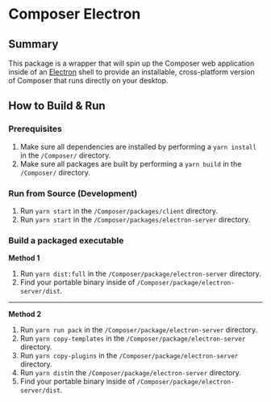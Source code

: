 # Composer Electron

## Summary

This package is a wrapper that will spin up the Composer web application inside of an [Electron](https://www.electronjs.org/) shell to provide an installable, cross-platform version of Composer that runs directly on your desktop.

## How to Build & Run

### Prerequisites

1. Make sure all dependencies are installed by performing a `yarn install` in the `/Composer/` directory.
2. Make sure all packages are built by performing a `yarn build` in the `/Composer/` directory.

### Run from Source (Development)

1. Run `yarn start` in the `/Composer/packages/client` directory.
2. Run `yarn start` in the `/Composer/packages/electron-server` directory.

### Build a packaged executable

**Method 1**

1. Run `yarn dist:full` in the `/Composer/package/electron-server` directory.
2. Find your portable binary inside of `/Composer/package/electron-server/dist`.

----

**Method 2**

1. Run `yarn run pack` in the `/Composer/package/electron-server` directory. 
2. Run `yarn copy-templates` in the `/Composer/package/electron-server` directory.
3. Run `yarn copy-plugins` in the `/Composer/package/electron-server` directory.
4. Run `yarn dist`in the `/Composer/package/electron-server` directory.
5. Find your portable binary inside of `/Composer/package/electron-server/dist`.
